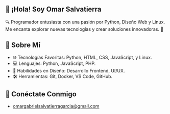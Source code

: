 ## 👋 ¡Hola! Soy Omar Salvatierra
🔍 Programador entusiasta con una pasión por Python, Diseño Web y Linux. Me encanta explorar nuevas tecnologías y crear soluciones innovadoras. 🚀

## 🌟 Sobre Mí
- 🌐 Tecnologías Favoritas: Python, HTML, CSS, JavaScript, y Linux.
- 💻 Lenguajes: Python, JavaScript, PHP.
- 🎨 Habilidades en Diseño: Desarrollo Frontend, UI/UX.
- 🛠️ Herramientas: Git, Docker, VS Code, GitHub.

## 🔗 Conéctate Conmigo
- omargabrielsalvatierragarcia@gmail.com
